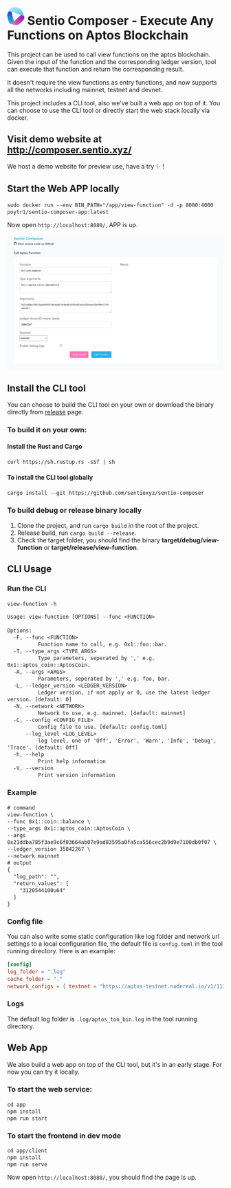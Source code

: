 # <img src="./static/logo.png" alt="drawing" width="40"/> Sentio Composer - Execute Any Functions on Aptos Blockchain
This project can be used to call view functions on the aptos blockchain. Given the input of the function and the corresponding ledger version, tool can execute that function and return the corresponding result.

It doesn't require the view functions as entry functions, and now supports all the networks including mainnet, testnet and devnet.

This project includes a CLI tool, also we've built a web app on top of it. You can choose to use the CLI tool or directly start the web stack locally via docker.

## Visit demo website at http://composer.sentio.xyz/
We host a demo website for preview use, have a try :sparkles: !

## Start the Web APP locally
```shell
sudo docker run --env BIN_PATH="/app/view-function" -d -p 8080:4000 poytr1/sentio-composer-app:latest
```
Now open `http://localhost:8080/`, APP is up.

![app_screenshot](./static/img.png)
## Install the CLI tool
You can choose to build the CLI tool on your own or download the binary directly from [release](https://github.com/sentioxyz/sentio-composer/releases) page.
### To build it on your own:
#### Install the Rust and Cargo
`curl https://sh.rustup.rs -sSf | sh`
#### To install the CLI tool globally
`cargo install --git https://github.com/sentioxyz/sentio-composer`
### To build debug or release binary locally
1. Clone the project, and run `cargo build` in the root of the project.
2. Release build, run `cargo build --release`.
3. Check the target folder, you should find the binary **target/debug/view-function** or **target/release/view-function**.

## CLI Usage
### Run the CLI
`view-function -h`
```
Usage: view-function [OPTIONS] --func <FUNCTION>

Options:
  -F, --func <FUNCTION>
          Function name to call, e.g. 0x1::foo::bar.
  -T, --type_args <TYPE_ARGS>
          Type parameters, seperated by ',' e.g. 0x1::aptos_coin::AptosCoin.
  -A, --args <ARGS>
          Parameters, seperated by ',' e.g. foo, bar.
  -L, --ledger_version <LEDGER_VERSION>
          Ledger version, if not apply or 0, use the latest ledger version. [default: 0]
  -N, --network <NETWORK>
          Network to use, e.g. mainnet. [default: mainnet]
  -C, --config <CONFIG_FILE>
          Config file to use. [default: config.toml]
      --log_level <LOG_LEVEL>
          log level, one of 'Off', 'Error', 'Warn', 'Info', 'Debug', 'Trace'. [default: Off]
  -h, --help
          Print help information
  -V, --version
          Print version information
```
### Example
```shell
# command
view-function \
--func 0x1::coin::balance \
--type_args 0x1::aptos_coin::AptosCoin \
--args 0x21ddba785f3ae9c6f03664ab07e9ad83595a0fa5ca556cec2b9d9e7100db0f07 \
--ledger_version 35842267 \
--network mainnet
# output
{
  "log_path": "",
  "return_values": [
    "3120544100u64"
  ]
}
```
### Config file
You can also write some static configuration like log folder and network url settings to a local configuration file, the default file is `config.toml` in the tool running directory.
Here is an example:
```toml
[config]
log_folder = ".log"
cache_folder = "."
network_configs = { testnet = "https://aptos-testnet.nodereal.io/v1/1111111111111111/v1" }
```
### Logs
The default log folder is `.log/aptos_too_bin.log` in the tool running directory.

## Web App
We also build a web app on top of the CLI tool, but it's in an early stage. For now you can try it locally.
### To start the web service:
```shell
cd app
npm install
npm run start
```
### To start the frontend in dev mode
```shell
cd app/client
npm install
npm run serve
```
Now open `http://localhost:8080/`, you should find the page is up.
